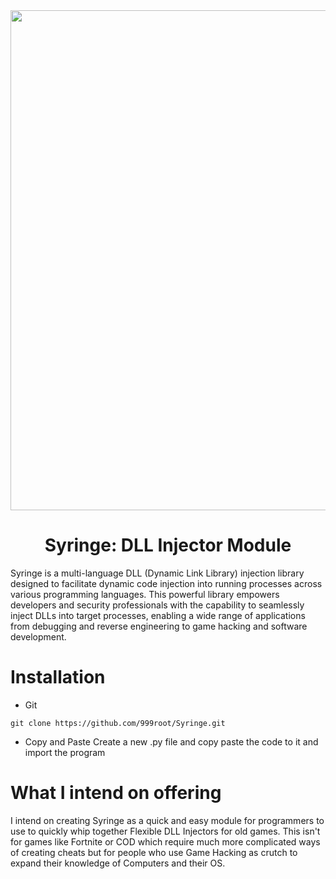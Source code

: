 
<div align="center"><img src="https://wallpapercave.com/wp/wp4714951.gif" width="800"></div>

<h1 align="center"1>Syringe: DLL Injector Module</h1>
Syringe is a multi-language DLL (Dynamic Link Library) injection library designed to facilitate dynamic code injection into running processes across various programming languages. This powerful library empowers developers and security professionals with the capability to seamlessly inject DLLs into target processes, enabling a wide range of applications from debugging and reverse engineering to game hacking and software development.

# Installation
- Git
```
git clone https://github.com/999root/Syringe.git
```

- Copy and Paste
Create a new .py file and copy paste the code to it and import the program

# What I intend on offering
I intend on creating Syringe as a quick and easy module for programmers to use to quickly whip together Flexible DLL Injectors for old games. This isn't for games like Fortnite or COD which require much more complicated ways of creating cheats but for people who use Game Hacking as crutch to expand their knowledge of Computers and their OS.
